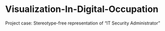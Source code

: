 # Visualization-In-Digital-Occupation
Project case: Stereotype-free representation of “IT Security Administrator”
